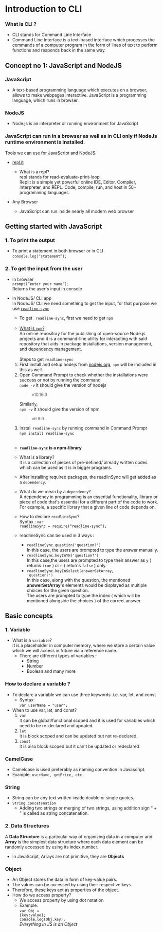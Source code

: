 # Introduction to CLI
### What is CLI ?<br />
- CLI stands for Command Line Interface<br />
- Command Line Interface is a text-based interface which processes the commands of a computer program in the form of lines of text to   perform functions and responds back in the same way.

## Concept no 1: JavaScript and NodeJS
### JavaScript 
- A text-based programming language which executes on a browser, allows to make webpages interactive.
JavaScript is a programming language, which runs in browser.
### NodeJS
- Node.js is an interpreter or running environment for JavaScript

### JavaScript can run in a browser as well as in CLI only if NodeJs runtime environment is installed.

Tools we can use for JavaScript and NodeJS
- [repl.it](https://replit.com/)
  - What is a repl?<br />
   repl stands for read-evaluate-print-loop <br />
   Replit is a simple yet powerful online IDE, Editor, Compiler, Interpreter, and REPL. Code, compile, run, and host in 50+               programming languages.

- Any Browser 
   - JavaScript can run inside nearly all modern web browser

## Getting started with JavaScript

### 1. To print the output
- To print a statement in both browser or in CLI<br />
<code>console.log(“statement”);</code>

### 2. To get the input from the user
- In browser<br />
<code>prompt(“enter your name”);</code><br />
Returns the user's input in console
- In NodeJS/ CLI app<br />
In NodeJS/ CLI we need something to get the input, for that purpose we use [<code>readline-sync</code>](https://www.npmjs.com/package/readline-sync) <br />
    - To get <code> readline-sync</code>, first we need to get <code>npm</code> <br /><br />
    - [What is <code>npm</code>?](https://nodejs.org/en/knowledge/getting-started/npm/what-is-npm/#:~:text=npm%20is%20two%20things%3A%20first,version%20management%2C%20and%20dependency%20management.) <br />
    An online repository for the publishing of open-source Node.js projects and it is a command-line utility for interacting with said repository that aids in package installations, version management, and dependency management.<br /><br />
    Steps to get <code>readline-sync</code> <br />
    1. First install and setup nodejs from [nodejs.org](https://nodejs.org/en/), <code>npm</code> will be included in this as well.
    2. Open Command Prompt to check whether the installations were success or not by running the command <br />
    <code>node -v</code>
    it should give the version of nodejs<br /> 
        >v10.16.3<br />
        >
        Similarly, <br />
        <code>npm -v</code>
    it should give the version of npm<br /> 
        >v6.9.0<br />
        >
    3. Install <code>readline-sync</code> by running command in Command Prompt   
    <code>npm install readline-sync</code><br /><br />
    
    - **<code>readline-sync</code> is a npm-library**
    
   - What is a library?<br />
   It is a collection of pieces of pre-defined/ already written codes which can be used as it is in bigger programs.

   - After installing required packages, the readlinSync will get added as a <code>dependency</code>.
   - What do we mean by a <code>dependency</code>?<br/>
   A dependency in programming is an essential functionality, library or piece of code that's essential for a different part of the code to work. For example, a specific library that a given line of code depends on.
   
   - How to declare <code>readlineSync</code>?<br/>
   Syntax : <code>var readlineSync = require(“readline-sync”);</code>
   - readlineSync can be used in 3 ways : 
      -  <code>readlineSync.question('question?')</code><br />
            In this case, the users are prompted to type the answer manually.
      -  <code>readlineSync.keyInYN('question?')</code><br />
      In this case,the users are prompted to type their answer as <code>y</code> ( returns <code>true</code> ) or <code>n</code> ( returns <code>false</code> ) only.
      -  <code>readlineSync.keyInSelect(answerSetArray, 'question?')</code><br />
            In this case, along with the question, the mentioned **answerSetArray**'s elements would be displayed as multiple choices for the given question.<br /> The users are prompted to type the index ( which will be mentioned alongside the choices ) of the correct answer.
      
## Basic concepts     
### 1. Variable
- What is a <code>variable</code>?<br />
It is a placeholder in computer memory, where we store a certain value which we will access in future via a reference name.
  - There are different types of variables :
     - String
     - Number
     - Boolean and many more
### How to declare a variable ?
-  To declare a variable we can use three keywords .i.e. var, let, and const
    -  Syntax:  
    <code>var userName = "user"; </code>
-  When to use var, let, and const?
    1. <code>var</code> <br />
    It can be global/functional scoped and it is used for variables which need to be re-declared and updated.
    2. <code>let</code> <br />
    It is block scoped and can be updated but not re-declared.
    3. <code>const</code> <br /> 
    It is also block scoped but it can't be updated or redeclared.
### CamelCase
-  Camelcase is used preferably as naming convention in Javascript.
- Example: <code>userName, getPrice, etc.</code>

### String 
- String can be any text written inside double or single quotes.
- <code>String Concatenation</code>
    - Adding two strings or merging of two strings, using addition sign “ + ” is called as string concatenation. 

### 2. Data Structures
A **Data Structure** is a particular way of organizing data in a computer and **Array** is the simplest data structure where each data element can be randomly accessed by using its index number.
- In JavaScript, Arrays are not primitive, they are **Objects**


### Object
- An Object stores the data in form of key-value pairs.
- The values can be accessed by using their respective keys.
- Therefore, these keys act as properties of the object.
- How do we access property?
  - We access property by using *dot* notation
  - Example:<br /><code>var Obj = {key:value};<br />console.log(Obj.key);</code><br />
  *Everything in JS is an Object*
  



